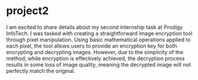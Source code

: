 # project2
I am excited to share details about my second internship task at Prodigy InfoTech. I was tasked with creating a straightforward image encryption tool through pixel manipulation. Using basic mathematical operations applied to each pixel, the tool allows users to provide an encryption key for both encrypting and decrypting images. However, due to the simplicity of the method, while encryption is effectively achieved, the decryption process results in some loss of image quality, meaning the decrypted image will not perfectly match the original.
